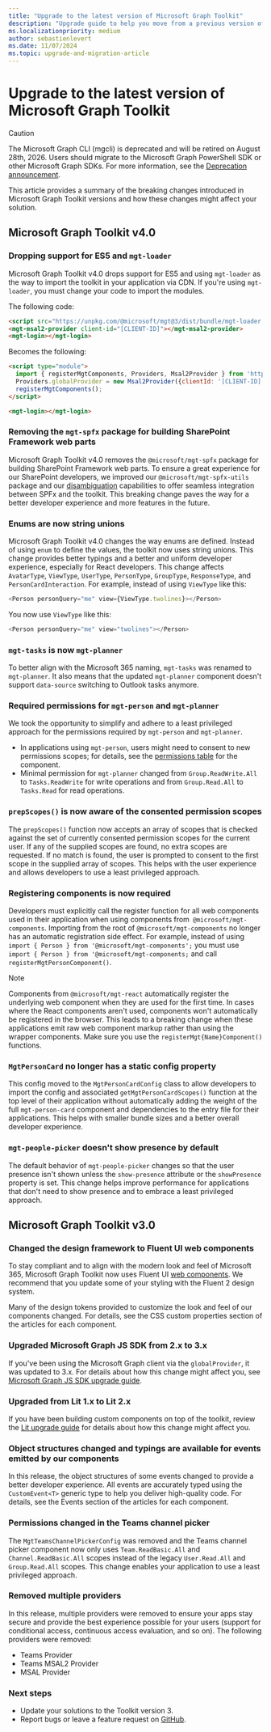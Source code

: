 ```yaml
---
title: "Upgrade to the latest version of Microsoft Graph Toolkit"
description: "Upgrade guide to help you move from a previous version of the Toolkit to the most recent."
ms.localizationpriority: medium
author: sebastienlevert
ms.date: 11/07/2024
ms.topic: upgrade-and-migration-article
---
```


# Upgrade to the latest version of Microsoft Graph Toolkit

> [!CAUTION]
> The Microsoft Graph CLI (mgcli) is deprecated and will be retired on August 28th, 2026. Users should migrate to the Microsoft Graph PowerShell SDK or other Microsoft Graph SDKs. For more information, see the [Deprecation announcement](https://devblogs.microsoft.com/microsoft365dev/microsoft-graph-cli-retirement/).

This article provides a summary of the breaking changes introduced in Microsoft Graph Toolkit versions and how these changes might affect your solution.

## Microsoft Graph Toolkit v4.0

### Dropping support for ES5 and `mgt-loader`

Microsoft Graph Toolkit v4.0 drops support for ES5 and using `mgt-loader` as the way to import the toolkit in your application via CDN. If you're using `mgt-loader`, you must change your code to import the modules.

The following code:

```html
<script src="https://unpkg.com/@microsoft/mgt@3/dist/bundle/mgt-loader.js"></script>
<mgt-msal2-provider client-id="[CLIENT-ID]"></mgt-msal2-provider>
<mgt-login></mgt-login>
```

Becomes the following:

```html
<script type="module">
  import { registerMgtComponents, Providers, Msal2Provider } from 'https://unpkg.com/@microsoft/mgt@4';
  Providers.globalProvider = new Msal2Provider({clientId: '[CLIENT-ID]'});
  registerMgtComponents();
</script>

<mgt-login></mgt-login>
```

### Removing the `mgt-spfx` package for building SharePoint Framework web parts

Microsoft Graph Toolkit v4.0 removes the `@microsoft/mgt-spfx` package for building SharePoint Framework web parts. To ensure a great experience for our SharePoint developers, we improved our `@microsoft/mgt-spfx-utils` package and our [disambiguation](./customize-components/disambiguation.md) capabilities to offer seamless integration between SPFx and the toolkit. This breaking change paves the way for a better developer experience and more features in the future.

### Enums are now string unions

Microsoft Graph Toolkit v4.0 changes the way enums are defined. Instead of using `enum` to define the values, the toolkit now uses string unions. This change provides better typings and a better and uniform developer experience, especially for React developers. This change affects `AvatarType`, `ViewType`, `UserType`, `PersonType`, `GroupType`, `ResponseType`, and `PersonCardInteraction`. For example, instead of using `ViewType` like this:

```ts
<Person personQuery="me" view={ViewType.twolines}></Person>
```

You now use `ViewType` like this:

```ts
<Person personQuery="me" view="twolines"></Person>
```

### `mgt-tasks` is now `mgt-planner`

To better align with the Microsoft 365 naming, `mgt-tasks` was renamed to `mgt-planner`. It also means that the updated `mgt-planner` component doesn't support `data-source` switching to Outlook tasks anymore.

### Required permissions for `mgt-person` and `mgt-planner`

We took the opportunity to simplify and adhere to a least privileged approach for the permissions required by `mgt-person` and `mgt-planner`.

* In applications using `mgt-person`, users might need to consent to new permissions scopes; for details, see the [permissions table](./components/person.md#microsoft-graph-permissions) for the component.
* Minimal permission for `mgt-planner` changed from `Group.ReadWrite.All` to `Tasks.ReadWrite` for write operations and from `Group.Read.All` to `Tasks.Read` for read operations.

### `prepScopes()` is now aware of the consented permission scopes

The `prepScopes()` function now accepts an array of scopes that is checked against the set of currently consented permission scopes for the current user. If any of the supplied scopes are found, no extra scopes are requested. If no match is found, the user is prompted to consent to the first scope in the supplied array of scopes. This helps with the user experience and allows developers to use a least privileged approach.

### Registering components is now required

Developers must explicitly call the register function for all web components used in their application when using components from` @microsoft/mgt-components`. Importing from the root of `@microsoft/mgt-components` no longer has an automatic registration side effect. For example, instead of using `import { Person } from '@microsoft/mgt-components';` you must use `import { Person } from '@microsoft/mgt-components;` and call `registerMgtPersonComponent()`.

> [!NOTE]
> Components from `@microsoft/mgt-react` automatically register the underlying web component when they are used for the first time. In cases where the React components aren't used, components won't automatically be registered in the browser. This leads to a breaking change when these applications emit raw web component markup rather than using the wrapper components. Make sure you use the `registerMgt{Name}Component()` functions.

### `MgtPersonCard` no longer has a static config property

This config moved to the `MgtPersonCardConfig` class to allow developers to import the config and associated `getMgtPersonCardScopes()` function at the top level of their application without automatically adding the weight of the full `mgt-person-card` component and dependencies to the entry file for their applications. This helps with smaller bundle sizes and a better overall developer experience.

### `mgt-people-picker` doesn't show presence by default

The default behavior of `mgt-people-picker` changes so that the user presence isn't shown unless the `show-presence` attribute or the `showPresence` property is set. This change helps improve performance for applications that don't need to show presence and to embrace a least privileged approach.

## Microsoft Graph Toolkit v3.0

### Changed the design framework to Fluent UI web components

To stay compliant and to align with the modern look and feel of Microsoft 365, Microsoft Graph Toolkit now uses Fluent UI [web components](/fluent-ui/web-components/). We recommend that you update some of your styling with the Fluent 2 design system.

Many of the design tokens provided to customize the look and feel of our components changed. For details, see the CSS custom properties section of the articles for each component.

### Upgraded Microsoft Graph JS SDK from 2.x to 3.x

If you've been using the Microsoft Graph client via the `globalProvider`, it was updated to 3.x. For details about how this change might affect you, see [Microsoft Graph JS SDK upgrade guide](https://github.com/microsoftgraph/msgraph-sdk-javascript/blob/dev/changelogs/v3-upgrade-guide.md).

### Upgraded from Lit 1.x to Lit 2.x

If you have been building custom components on top of the toolkit, review the [Lit upgrade guide](https://lit.dev/docs/v2/releases/upgrade/) for details about how this change might affect you.

### Object structures changed and typings are available for events emitted by our components

In this release, the object structures of some events changed to provide a better developer experience. All events are accurately typed using the `CustomEvent<T>` generic type to help you deliver high-quality code. For details, see the Events section of the articles for each component.

### Permissions changed in the Teams channel picker

The `MgtTeamsChannelPickerConfig` was removed and the Teams channel picker component now only uses `Team.ReadBasic.All` and `Channel.ReadBasic.All` scopes instead of the legacy `User.Read.All` and `Group.Read.All` scopes. This change enables your application to use a least privileged approach.

### Removed multiple providers

In this release, multiple providers were removed to ensure your apps stay secure and provide the best experience possible for your users (support for conditional access, continuous access evaluation, and so on). The following providers were removed:

- Teams Provider
- Teams MSAL2 Provider
- MSAL Provider

### Next steps

- Update your solutions to the Toolkit version 3.
- Report bugs or leave a feature request on [GitHub](https://aka.ms/mgt/issues).
